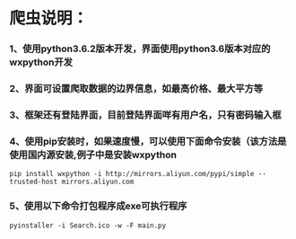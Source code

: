 # 爬虫说明：

### 1、使用python3.6.2版本开发，界面使用python3.6版本对应的wxpython开发
### 2、界面可设置爬取数据的边界信息，如最高价格、最大平方等
### 3、框架还有登陆界面，目前登陆界面咩有用户名，只有密码输入框
### 4、使用pip安装时，如果速度慢，可以使用下面命令安装（该方法是使用国内源安装,例子中是安装wxpython
```
pip install wxpython -i http://mirrors.aliyun.com/pypi/simple --trusted-host mirrors.aliyun.com
```
### 5、使用以下命令打包程序成exe可执行程序
```
pyinstaller -i Search.ico -w -F main.py
```
